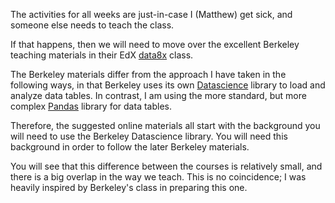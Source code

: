 The activities for all weeks are just-in-case I (Matthew) get sick, and someone
else needs to teach the class.

If that happens, then we will need to move over the excellent Berkeley teaching
materials in their EdX [data8x](data8x) class.

The Berkeley materials differ from the approach I have taken in the following
ways, in that Berkeley uses its own
[Datascience](https://github.com/data-8/datascience) library to load and
analyze data tables.  In contrast, I am using the more standard, but more
complex [Pandas](https://pandas.pydata.org) library for data tables.

Therefore, the suggested online materials all start with the background you
will need to use the Berkeley Datascience library.  You will need this
background in order to follow the later Berkeley materials.

You will see that this difference between the courses is relatively small, and
there is a big overlap in the way we teach.  This is no coincidence; I was
heavily inspired by Berkeley's class in preparing this one.

